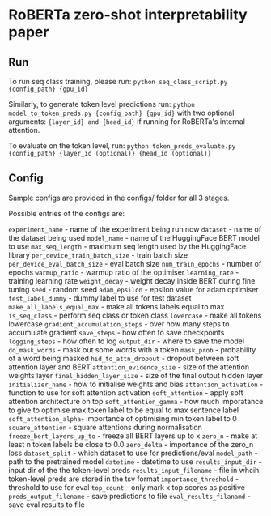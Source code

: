 # RoBERTa zero-shot interpretability paper

## Run

To run seq class training, please run: `python seq_class_script.py {config_path}
{gpu_id}`

Similarly, to generate token level predictions run: `python
model_to_token_preds.py {config_path} {gpu_id}` with two optional
arguments: `{layer_id} and {head_id}` if running for RoBERTa's
internal attention.

To evaluate on the token level, run: `python token_preds_evaluate.py
{config_path} {layer_id (optional)} {head_id (optional)}`

## Config
Sample configs are provided in the configs/ folder for all 3 stages.

Possible entries of the configs are:

`experiment_name` - name of the experiment being run now
`dataset` - name of the dataset being used
`model_name` - name of the HuggingFace BERT model to use
`max_seq_length` - maximum seq length used by the HuggingFace library
`per_device_train_batch_size` - train batch size
`per_device_eval_batch_size` - eval batch size
`num_train_epochs` - number of epochs
`warmup_ratio` - warmup ratio of the optimiser
`learning_rate` - training learning rate
`weight_decay` - weight decay inside BERT during fine tuning
`seed` - random seed
`adam_epsilon` - epsilon value for adam optimiser
`test_label_dummy` - dummy label to use for test dataset
`make_all_labels_equal_max` - make all tokens labels equal to max
`is_seq_class` - perform seq class or token class
`lowercase` - make all tokens lowercase
`gradient_accumulation_steps` - over how many steps to accumulate gradient
`save_steps` - how often to save checkpoints
`logging_steps` - how often to log
`output_dir` - where to save the model
`do_mask_words` - mask out some words with a <mask> token
`mask_prob` - probability of a word being masked
`hid_to_attn_dropout` - dropout between soft attention layer and BERT
`attention_evidence_size` - size of the attention weights layer
`final_hidden_layer_size` - size of the final output hidden layer
`initializer_name` - how to initialise weights and bias
`attention_activation` - function to use for soft attention activation
`soft_attention` - apply soft attention architecture on top
`soft_attention_gamma` - how much imporatance to give to optimise max
token label to be equal to max sentence label
`soft_attention_alpha`- importance of optimising min token label to 0
`square_attention` - square attentions during normalisation
`freeze_bert_layers_up_to` - freeze all BERT layers up to x
`zero_n` - make at least n token labels be close to 0.0
`zero_delta` - importance of the zero_n loss
`dataset_split` - which dataset to use for predictions/eval
`model_path` - path to the pretrained model
`datetime` - datetime to use
`results_input_dir` - input dir of the the token-level preds
`results_input_filename` - file in whcih token-level preds are stored
in the tsv format
`importance_threshold` - threshold to use for eval
`top_count` - only mark x top scores as positive
`preds_output_filename` - save predictions to file
`eval_results_filanamd` - save eval results to file

